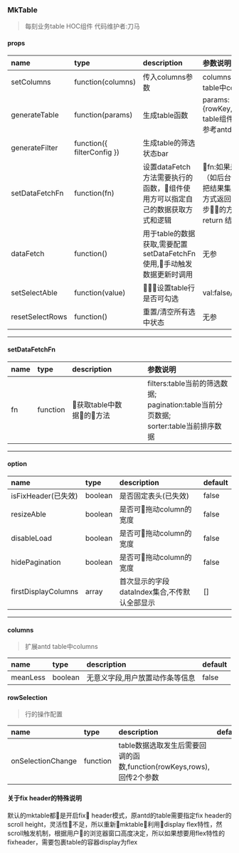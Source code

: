 ### MkTable
> 每刻业务table HOC组件
> 代码维护者:刀马

#### props
|name|type|description|参数说明|
|:--|:--|:--|:--|
|setColumns|function(columns)|传入columns参数|columns:参考antd table中columns|
|generateTable|function(params)|生成table函数|params:{rowKey,onRow:antd table组件中属性,详情参考antd的doc}|
|generateFilter|function({ filterConfig })|生成table的筛选状态bar||
|setDataFetchFn|function(fn)|设置dataFetch方法需要执行的函数，组件使用方可以指定自己的数据获取方式和逻辑|fn:如果是异步操作（如后台请求），需要把结果集以resolve的方式返回，如果是同步的方式，需要return 结果集|
|dataFetch|function()|用于table的数据获取,需要配置setDataFetchFn使用,手动触发数据更新时调用|无参|
|setSelectAble|function(value)|设置table行是否可勾选|val:false/true|
|resetSelectRows|function()|重置/清空所有选中状态|无参|

----------
#### setDataFetchFn
|name|type|description|参数说明|
|:--|:--|:--|:--|
|fn|function|获取table中数据的方法|filters:table当前的筛选数据;<br/> pagination:table当前分页数据;<br/>sorter:table当前排序数据|
----------
#### option
|name|type|description|default|
|:--|:--|:--|:--|
|isFixHeader(已失效)|boolean|是否固定表头(已失效)|false|
|resizeAble|boolean|是否可拖动column的宽度|false|
|disableLoad|boolean|是否可拖动column的宽度|false|
|hidePagination|boolean|是否可拖动column的宽度|false|
|firstDisplayColumns|array|首次显示的字段dataIndex集合,不传默认全部显示|[]|
----------
#### columns
> 扩展antd table中columns

|name|type|description|default|
|:--|:--|:--|:--|
|meanLess|boolean|无意义字段,用户放置动作条等信息|false|

#### rowSelection
>行的操作配置

|name|type|description|default|
|:--|:--|:--|:--|
|onSelectionChange|function|table数据选取发生后需要回调的函数,function(rowKeys,rows),回传2个参数||
#### 关于fix header的特殊说明
默认的mktable都是开启fix header模式，原antd的table需要指定fix header的scroll height，灵活性不足，所以重新mktable利用display flex特性，然scroll触发机制，根据用户的浏览器窗口高度决定，所以如果想要用flex特性的fixheader，需要包裹table的容器display为flex


